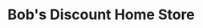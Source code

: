 ---
title: "Bob's Discount Home Store"
url: /south-yarmouth/bobs-discount-home-store/
shop: Raumausstattung
---